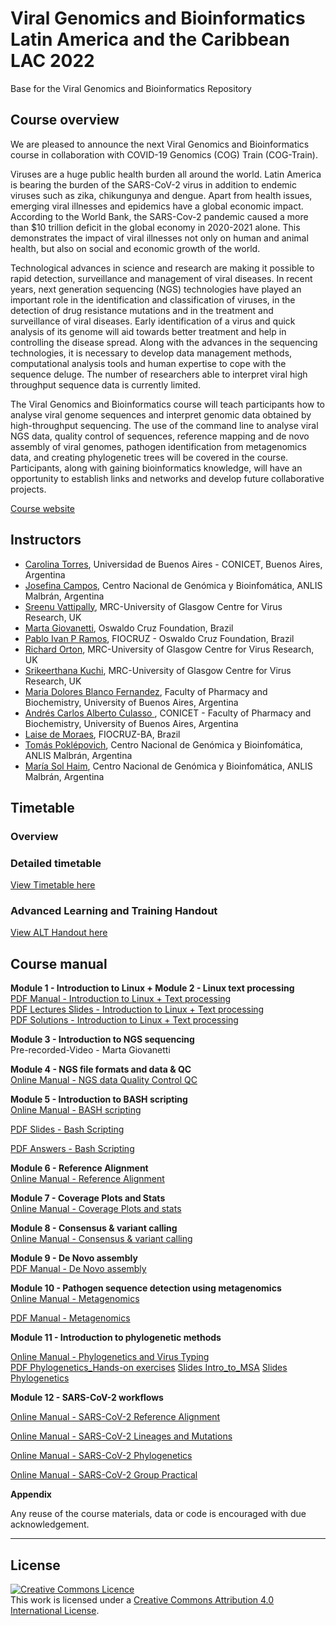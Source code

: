 # Viral Genomics and Bioinformatics Latin America and the Caribbean LAC 2022
Base for the Viral Genomics and Bioinformatics Repository

## Course overview
We are pleased to announce the next Viral Genomics and Bioinformatics course in collaboration with COVID-19 Genomics (COG) Train (COG-Train).

Viruses are a huge public health burden all around the world.  Latin America is bearing the burden of the SARS-CoV-2 virus in addition to endemic viruses such as zika, chikungunya and dengue. Apart from health issues, emerging viral illnesses and epidemics have a global economic impact. According to the World Bank, the SARS-Cov-2 pandemic caused a more than $10 trillion deficit in the global economy in 2020-2021 alone. This demonstrates the impact of viral illnesses not only on human and animal health, but also on social and economic growth of the world.

Technological advances in science and research are making it possible to rapid detection, surveillance and management of viral diseases. In recent years, next generation sequencing (NGS) technologies have played an important role in the identification and classification of viruses, in the detection of drug resistance mutations and in the treatment and surveillance of viral diseases. Early identification of a virus and quick analysis of its genome will aid towards better treatment and help in controlling the disease spread. Along with the advances in the sequencing technologies, it is necessary to develop data management methods, computational analysis tools and human expertise to cope with the sequence deluge. The number of researchers able to interpret viral high throughput sequence data is currently limited.   

The Viral Genomics and Bioinformatics course will teach participants how to analyse  viral genome sequences and interpret genomic data obtained by high-throughput sequencing. The use of the command line to analyse viral NGS data, quality control of sequences, reference mapping and de novo assembly of viral genomes, pathogen identification from metagenomics data, and creating phylogenetic trees will be covered in the course. Participants, along with gaining bioinformatics knowledge, will have an opportunity to establish links and networks and develop future collaborative projects.

[Course website](https://coursesandconferences.wellcomeconnectingscience.org/event/viral-genomics-and-bioinformatics-latin-america-and-the-caribbean-20221010/)

## Instructors
- [Carolina Torres](https://www.researchgate.net/profile/Carolina-Torres-7), Universidad de Buenos Aires - CONICET, Buenos Aires, Argentina     
- [Josefina Campos](https://www.researchgate.net/profile/Josefina-Campos-2), Centro Nacional de Genómica y Bioinfomática, ANLIS Malbrán, Argentina
- [Sreenu Vattipally](https://www.gla.ac.uk/researchinstitutes/iii/staff/sreenuvattipally/), MRC-University of Glasgow Centre for Virus Research, UK
- [Marta Giovanetti](), Oswaldo Cruz Foundation, Brazil
- [Pablo Ivan P Ramos](https://cidacs.bahia.fiocruz.br/en/), FIOCRUZ - Oswaldo Cruz Foundation, Brazil
- [Richard Orton](https://www.gla.ac.uk/researchinstitutes/iii/staff/richardorton/), MRC-University of Glasgow Centre for Virus Research, UK
- [Srikeerthana Kuchi](), MRC-University of Glasgow Centre for Virus Research, UK
- [Maria Dolores Blanco Fernandez](Link), Faculty of Pharmacy and Biochemistry, University of Buenos Aires, Argentina
- [Andrés Carlos Alberto Culasso ](Link), CONICET - Faculty of Pharmacy and Biochemistry, University of Buenos Aires, Argentina     
- [Laise de Moraes](https://www.researchgate.net/profile/Laise-De-Moraes), FIOCRUZ-BA, Brazil
- [Tomás Poklépovich](https://www.researchgate.net/profile/Tomas-Poklepovich), Centro Nacional de Genómica y Bioinfomática, ANLIS Malbrán, Argentina
- [María Sol Haim](Link), Centro Nacional de Genómica y Bioinfomática, ANLIS Malbrán, Argentina







## Timetable
### Overview


### Detailed timetable
[View Timetable here](https://docs.google.com/document/d/1sBF9T7hCbNgtoI3THcaht030gFDwiiuY/edit?usp=sharing&ouid=101020480766226270980&rtpof=true&sd=true)

### Advanced Learning and Training Handout
[View ALT Handout here](Modules/Advanced%20Courses%20ALT%20Sessions%20handouts%20edited%20LAC.pdf)

## Course manual
**Module 1 - Introduction to Linux + Module 2 - Linux text processing**   
[PDF Manual - Introduction to Linux + Text processing](Modules/Intro_to_linux_text_processing.pdf)     
[PDF Lectures Slides - Introduction to Linux + Text processing](Modules/Intro_to_linux_LAC2022_slides.pdf)        
[PDF Solutions - Introduction to Linux + Text processing](Modules/Lectures_and_Answers/Linux_solutions_to_exercises_and_quiz.pdf)       

**Module 3 - Introduction to NGS sequencing**  
Pre-recorded-Video - Marta Giovanetti
<!-- [Online Manual - Introduction to NGS](Modules/Introduction_to_NGS.md) -->
  
**Module 4 - NGS file formats and data & QC**  
[Online Manual - NGS data Quality Control QC](Modules/NGS_file_formats_and_QC.md)

**Module 5 - Introduction to BASH scripting**  
[Online Manual - BASH scripting](Modules/BASHscripting.md)

[PDF Slides - Bash Scripting](Modules/BASH_Scripting_Introduction.pdf)

[PDF Answers - Bash Scripting](Modules/ViralGenomics2022_resultsBashScripting.pdf)

<!-- [Answer Scripts Folder - Bash Scripting](Modules/Lectures_and_Answers/bash_scripting/)  -->


**Module 6 - Reference Alignment**  
[Online Manual - Reference Alignment](Modules/Reference_alignment.md)
 
**Module 7 - Coverage Plots and Stats**  
[Online Manual - Coverage Plots and stats](Modules/Coverage_plots_and_statistics.md)
 
**Module 8 - Consensus & variant calling**  
[Online Manual - Consensus & variant calling](Modules/Consensus-and-variant-calling-theory-and-practical.md)

<!-- [Input .bam file](Modules/dengue-subsample.sorted.bam)  -->

**Module 9 - De Novo assembly**  
[PDF Manual - De Novo assembly](Modules/DeNovo-Sreenu-Asia-2022.pdf)      

**Module 10 - Pathogen sequence detection using metagenomics**  
[Online Manual - Metagenomics](course_data/Pathogen_sequence_detection_using_metagenomics/Module10-Metagnomics.md)

[PDF Manual - Metagenomics](course_data/Pathogen_sequence_detection_using_metagenomics/Module10-Metagnomics.pdf)


**Module 11 - Introduction to phylogenetic methods**  

[Online Manual - Phylogenetics and Virus Typing](Modules/Phylogeny_&_Virus_Typing_HandsOnEx.md)   
[PDF Phylogenetics_Hands-on exercises](Modules/Phylogenetics_Hands-on_exercises.pdf) 
[Slides Intro_to_MSA](Modules/Slides_Lecture_Introduction_to_MSA.pdf) 
[Slides Phylogenetics](Modules/Slides_Lecture_Phylogenetics.pdf) 

**Module 12 - SARS-CoV-2 workflows**  

[Online Manual - SARS-CoV-2 Reference Alignment](https://github.com/WCSCourses/ViralBioinfAsia2022/blob/main/Modules/SARS-CoV-2.md)

[Online Manual - SARS-CoV-2 Lineages and Mutations](https://github.com/WCSCourses/ViralBioinfAsia2022/blob/main/Modules/SARS-CoV-2.md#2-sars-cov-2-lineages-and-mutations)

[Online Manual - SARS-CoV-2 Phylogenetics](https://github.com/WCSCourses/ViralBioinfAsia2022/blob/main/Modules/SARS-CoV-2.md#3-sars-cov-2-phylogenetics)

[Online Manual - SARS-CoV-2 Group Practical](https://github.com/WCSCourses/ViralBioinfAsia2022/blob/main/Modules/SARS-CoV-2.md#4-sars-cov-2-group-practical) 



**Appendix**      
<!-- [PDF - ALT Learning Outcomes Session 2 Slides](Modules/COG-TrainALTslides-Session2.pdf)    + -->
<!-- [PDF - Answers ALT Learning Outcomes Exercise](https://github.com/WCSCourses/ViralBioinfLAC2022/blob/6eaa7ff9118205db4e65031a43e67c2dae603375/Modules/LAC_COG-TrainALTslides_Session2.png)       + -->
      



Any reuse of the course materials, data or code is encouraged with due acknowledgement.

******
## License
<a rel="license" href="http://creativecommons.org/licenses/by/4.0/"><img alt="Creative Commons Licence" style="border-width:0" src="https://i.creativecommons.org/l/by/4.0/88x31.png" /></a><br />This work is licensed under a <a rel="license" href="http://creativecommons.org/licenses/by/4.0/">Creative Commons Attribution 4.0 International License</a>.


